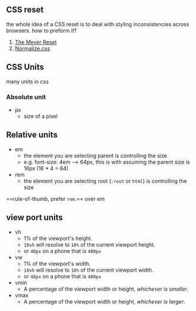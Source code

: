 ## CSS reset
the whole idea of a CSS reset is to deal with styling inconsistencies across browsers.
how to preform it?
1. [The Meyer Reset](https://meyerweb.com/eric/tools/css/reset/)
2. [Normalize.css](http://nicolasgallagher.com/about-normalize-css/)

## CSS Units
many units in css 

### Absolute unit
- px
	- size of a pixel

## Relative units
- em
	- the element you are selecting parent is controlling the size
	- e.g. font-size: 4em --> 64px, this is with assuming the parent size is 16px (16 * 4 = 64)
- rem 
	- the element you are selecting root (`:root` or `html`) is controlling the size
	
==rule-of-thumb, prefer `rem`.== over em

## view port units
- vh
	- 1% of the viewport's height.
	- `10vh` will resolve to `10%` of the current viewport height.
	- or `48px` on a phone that is `480px`
- vw
	- 1% of the viewport's width.
	- `10vh` will resolve to `10%` of the current viewport width.
	- or `48px` on a phone that is `480px`
- vmin
	- A percentage of the viewport width or height, _whichever is smaller_.
- vmax
	- A percentage of the viewport width or height, _whichever is larger_.